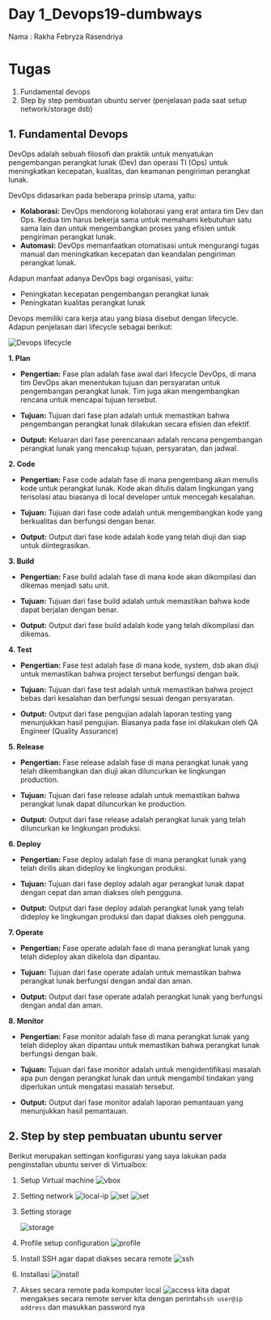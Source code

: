 # Day 1_Devops19-dumbways

Nama : Rakha Febryza Rasendriya


# Tugas

1. Fundamental devops
2. Step by step pembuatan ubuntu server (penjelasan pada saat setup network/storage dsb)

## 1. Fundamental Devops

DevOps adalah sebuah filosofi dan praktik untuk menyatukan pengembangan perangkat lunak (Dev) dan operasi TI (Ops) untuk meningkatkan kecepatan, kualitas, dan keamanan pengiriman perangkat lunak.

DevOps didasarkan pada beberapa prinsip utama, yaitu:

-   **Kolaborasi:**  DevOps mendorong kolaborasi yang erat antara tim Dev dan Ops. Kedua tim harus bekerja sama untuk memahami kebutuhan satu sama lain dan untuk mengembangkan proses yang efisien untuk pengiriman perangkat lunak.
-   **Automasi:**  DevOps memanfaatkan otomatisasi untuk mengurangi tugas manual dan meningkatkan kecepatan dan keandalan pengiriman perangkat lunak.

Adapun manfaat adanya DevOps bagi organisasi, yaitu:

-   Peningkatan kecepatan pengembangan perangkat lunak
-   Peningkatan kualitas perangkat lunak 

Devops memiliki cara kerja atau yang biasa disebut dengan lifecycle. Adapun penjelasan dari lifecycle sebagai berikut:

![Devops lifecycle](https://user-images.githubusercontent.com/135587083/285249830-5afb4c96-61dc-4fc8-a04d-95bf180578dd.jpeg)

**1. Plan**

-   **Pengertian:** Fase plan adalah fase awal dari lifecycle DevOps, di mana tim DevOps akan menentukan tujuan dan persyaratan untuk pengembangan perangkat lunak. Tim juga akan mengembangkan rencana untuk mencapai tujuan tersebut.
    
-   **Tujuan:** Tujuan dari fase plan adalah untuk memastikan bahwa pengembangan perangkat lunak dilakukan secara efisien dan efektif.
-   **Output:** Keluaran dari fase perencanaan adalah rencana pengembangan perangkat lunak yang mencakup tujuan, persyaratan, dan jadwal.

**2. Code**

-   **Pengertian:** Fase code adalah fase di mana pengembang akan menulis kode untuk perangkat lunak. Kode akan ditulis dalam lingkungan yang terisolasi atau biasanya di local developer untuk mencegah kesalahan.
    
-   **Tujuan:** Tujuan dari fase code adalah untuk mengembangkan kode yang berkualitas dan berfungsi dengan benar.
-   **Output:** Output dari fase kode adalah kode yang telah diuji dan siap untuk diintegrasikan.

**3. Build**

-   **Pengertian:** Fase build adalah fase di mana kode akan dikompilasi dan dikemas menjadi satu unit.
    
-   **Tujuan:** Tujuan dari fase build adalah untuk memastikan bahwa kode dapat berjalan dengan benar.
-   **Output:** Output dari fase build adalah kode yang telah dikompilasi dan dikemas.

**4. Test**

-   **Pengertian:** Fase test adalah fase di mana kode, system, dsb akan diuji untuk memastikan bahwa project tersebut berfungsi dengan baik.
    
-   **Tujuan:** Tujuan dari fase test adalah untuk memastikan bahwa project bebas dari kesalahan dan berfungsi sesuai dengan persyaratan.
-   **Output:** Output dari fase pengujian adalah laporan testing yang menunjukkan hasil pengujian. Biasanya pada fase ini dilakukan oleh QA Engineer (Quality Assurance)

**5. Release**

-   **Pengertian:** Fase release adalah fase di mana perangkat lunak yang telah dikembangkan dan diuji akan diluncurkan ke lingkungan production.
    
-   **Tujuan:** Tujuan dari fase release adalah untuk memastikan bahwa perangkat lunak dapat diluncurkan ke production.
-   **Output:** Output dari fase release adalah perangkat lunak yang telah diluncurkan ke lingkungan produksi.

**6. Deploy**

-   **Pengertian:** Fase deploy adalah fase di mana perangkat lunak yang telah dirilis akan dideploy ke lingkungan produksi.
    
-   **Tujuan:** Tujuan dari fase deploy adalah agar perangkat lunak dapat dengan cepat dan aman diakses oleh pengguna.
-   **Output:** Output dari fase deploy adalah perangkat lunak yang telah dideploy ke lingkungan produksi dan dapat diakses oleh pengguna.

**7. Operate**

-   **Pengertian:** Fase operate adalah fase di mana perangkat lunak yang telah dideploy akan dikelola dan dipantau.
    
-   **Tujuan:** Tujuan dari fase operate adalah untuk memastikan bahwa perangkat lunak berfungsi dengan andal dan aman.
-   **Output:** Output dari fase operate adalah perangkat lunak yang berfungsi dengan andal dan aman.

**8. Monitor**

-   **Pengertian:** Fase monitor adalah fase di mana perangkat lunak yang telah dideploy akan dipantau untuk memastikan bahwa perangkat lunak berfungsi dengan baik.

-   **Tujuan:** Tujuan dari fase monitor adalah untuk mengidentifikasi masalah apa pun dengan perangkat lunak dan untuk mengambil tindakan yang diperlukan untuk mengatasi masalah tersebut.
-   **Output:** Output dari fase monitor adalah laporan pemantauan yang menunjukkan hasil pemantauan.

## 2. Step by step pembuatan ubuntu server

Berikut merupakan settingan konfigurasi yang saya lakukan pada penginstallan ubuntu server di Virtualbox: 
1. Setup Virtual machine
   ![vbox](https://user-images.githubusercontent.com/135587083/285251723-01b7845e-3e8c-437c-ac8f-00286555fd3f.png)
2. Setting network
   ![local-ip](https://user-images.githubusercontent.com/135587083/285252427-dc960b51-847c-47ae-b8cf-d2ba0b528432.png)
   ![set](https://user-images.githubusercontent.com/135587083/285240956-241aa1eb-f18b-4a60-b7e0-185f92d953df.png)
   ![set](https://user-images.githubusercontent.com/135587083/285240953-0e746d0c-ce65-4339-9a11-0341e09c1149.png)
3. Setting storage

   ![storage](https://user-images.githubusercontent.com/135587083/285240936-a4d8614b-59a4-4ecf-bdea-bc9780efd133.png)
4. Profile setup configuration
   ![profile](https://user-images.githubusercontent.com/135587083/285240934-670b0ffa-2f69-46ef-a231-43a294991207.png)
5. Install SSH agar dapat diakses secara remote
   ![ssh](https://user-images.githubusercontent.com/135587083/285240931-5e948ab7-5da9-4f96-9387-b3d92e75b414.png)
6. Installasi
   ![install](https://user-images.githubusercontent.com/135587083/285240922-11b96d02-5ebb-4775-976c-8b9fd6dbb2fb.png)
7. Akses secara remote pada komputer local
   ![access](https://user-images.githubusercontent.com/135587083/285240914-69b9c5ee-de4a-4c7a-99b3-5bfe383e0582.png)
   kita dapat mengakses secara remote server kita dengan perintah`ssh user@ip address` dan masukkan password nya

